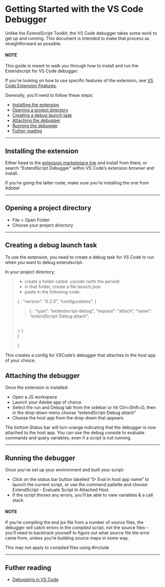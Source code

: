 <a id="getting-started-with-vscode-debugger"></a>

# Getting Started with the VS Code Debugger

Unlike the ExtendScript Toolkit, the VS Code debugger takes some work to get up and running. This document is intended to make that process as straightforward as possible.

#### NOTE
This guide is meant to walk you through how to install and run the Extendscript for VS Code debugger.

If you’re looking on how to use specific features of the extension, see [VS Code Extension Features](vscode-extension-features.md#vscode-extension-features).

Generally, you’ll need to follow these steps:

- [Installing the extension](#installing-the-extension)
- [Opening a project directory](#opening-a-project)
- [Creating a debug launch task](#creating-a-debug-launch-task)
- [Attaching the debugger](#attaching-the-debugger)
- [Running the debugger](#running-the-debugger)
- [Futher reading](#further-reading)

---

<a id="installing-the-extension"></a>

## Installing the extension

Either head to the [extension marketplace link](https://marketplace.visualstudio.com/items?itemName=Adobe.extendscript-debug) and install from there, or search “ExtendScript Debugger” within VS Code’s extension browser and install.

If you’re going the latter route, make sure you’re installing the one from Adobe!

---

<a id="opening-a-project"></a>

## Opening a project directory

- File > Open Folder
- Choose your project directory

---

<a id="creating-a-debug-launch-task"></a>

## Creating a debug launch task

To use the extension, you need to create a debug task for VS Code to run when you want to debug extendscript.

In your project directory:

> - create a folder called .vscode (with the period)
> - in that folder, create a file launch.json
> - paste in the following code:

> {
> : “version”: “0.2.0”,
>   “configurations”: [
>   <br/>
>   > {
>   > : “type”: “extendscript-debug”,
>   >   “request”: “attach”,
>   >   “name”: “extendScript-Debug attach”,
>   <br/>
>   > }
>   <br/>
>   ]

> }

This creates a config for VSCode’s debugger that attaches to the host app of your choice.

<a id="attaching-the-debugger"></a>

## Attaching the debugger

Once the extension is installed:

- Open a JS workspace
- Launch your Adobe app of choice
- Select the run and Debug tab from the sidebar or hit Ctrl+Shift+D, then in the drop-down menu choose “extendScript-Debug attach”
- Choose the host app from the drop-down that appears

The bottom Status bar will turn orange indicating that the debugger is now attached to the host app. You can use the debug console to evaluate commands and query variables, even if a script is not running.

---

<a id="running-the-debugger"></a>

## Running the debugger

Once you’ve set up your environment and built your script:

- Click on the status bar button labelled “▷ Eval in host app name” to launch the current script, or use the command pallette and choose ExtendScript - Evaluate Script In Attached Host.
- If the script throws any errors, you’ll be able to view variables & a call stack

#### NOTE
If you’re compiling the end jsx file from a number of source files, the debugger will catch errors in the *compiled* script, not the source files – you’ll need to backtrack yourself to figure out what source file the error came from, unless you’re building source maps in some way.

This may not apply to compiled files using #include

---

<a id="further-reading"></a>

## Futher reading

- [Debugging in VS Code](https://code.visualstudio.com/docs/editor/debugging)
